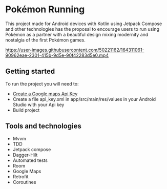 # Pokémon Running
This project made for Android devices with Kotlin using Jetpack Compose and other technologies has the proposal to encourage users to run using Pokémon as a partner with a beautiful design mixing modernity and nostalgia of the first Pokémon games.




https://user-images.githubusercontent.com/50221162/164311061-90962eae-2301-415b-9d5e-90f42283d5e0.mp4



## Getting started
To run the project you will need to: 
- [Create a Google maps Api Key](https://developers.google.com/maps/documentation/maps-static/get-api-key)
- Create a file api_key.xml in app/src/main/res/values in your Android Studio with your Api key
- Build project

## Tools and technologies
- Mvvm
- TDD
- Jetpack compose
- Dagger-Hilt
- Automated tests
- Room
- Google Maps
- Retrofit
- Coroutines

